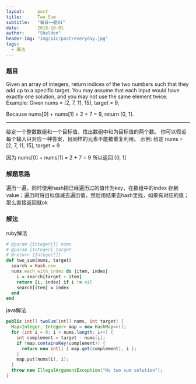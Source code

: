 ```yaml
---
layout:     post
title:      Two Sum
subtitle:   "每日一题01"
date:       2018-10-01
author:     "Sheldon"
header-img: "img/pic/post/everyday.jpg"
tags:       
  - 算法
---
```


### 题目
Given an array of integers, return indices of the two numbers such that they add up to a specific target.
You may assume that each input would have exactly one solution, and you may not use the same element twice.
Example:
Given nums = [2, 7, 11, 15], target = 9,

Because nums[0] + nums[1] = 2 + 7 = 9,
return [0, 1].

----------------
给定一个整数数组和一个目标值，找出数组中和为目标值的两个数。
你可以假设每个输入只对应一种答案，且同样的元素不能被重复利用。
示例:
给定 nums = [2, 7, 11, 15], target = 9

因为 nums[0] + nums[1] = 2 + 7 = 9
所以返回 [0, 1]

### 解题思路
遍历一遍，同时使用hash把已经遍历过的值作为key，在数组中的index 存到value；遍历时将目标值减去遍历值，然后用结果去hash里找，如果有对应的值；那么直接返回就ok

### 解法

ruby解法

```ruby
# @param {Integer[]} nums
# @param {Integer} target
# @return {Integer[]}
def two_sum(nums, target)
  search = Hash.new
  nums.each_with_index do |item, index|
    i = search[target - item]
    return [i, index] if i != nil
    search[item] = index
  end
end
```
java解法

```java
public int[] twoSum(int[] nums, int target) {
  Map<Integer, Integer> map = new HashMap<>();
  for (int i = 0; i < nums.length; i++) {
    int complement = target - nums[i];
    if (map.containsKey(complement)) {
      return new int[] { map.get(complement), i };
    }
    map.put(nums[i], i);
  }
  throw new IllegalArgumentException("No two sum solution");
}
```

